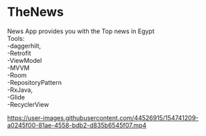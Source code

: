 # TheNews
News App provides you with the Top news in Egypt
<br/>Tools:
<br/>-daggerhilt,
<br/>-Retrofit
<br/>-ViewModel
<br/>-MVVM
<br/>-Room
<br/>-RepositoryPattern
<br/>-RxJava,
<br/>-Glide
<br/>-RecyclerView

https://user-images.githubusercontent.com/44526915/154741209-a0245f00-81ae-4558-bdb2-d835b6545f07.mp4

